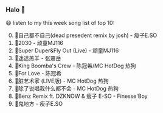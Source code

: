 

### Halo 👋

😄 listen to my this week song list of top 10:

0. 🌈自己都不自己(dead presedent remix by josh) - 瘦子E.SO
1. 🌈2030 - 顽童MJ116
2. 🌈Super Duper&Fly Out (Live) - 顽童MJ116
3. 🌈迷途羔羊 - 张震岳
4. 🌈King Boomba's Crew - 陈冠希/MC HotDog 热狗
5. 🌈For Love - 陈冠希
6. 🌈脏艺术家 (LIVE版) - MC HotDog 热狗
7. 🌈除了说唱我什么都不会 - MC HotDog 热狗
8. 🌈Benz Remix ft. DZKNOW & 瘦子 E-SO - Finesse'Boy
9. 🌈鬼地方 - 瘦子E.SO

